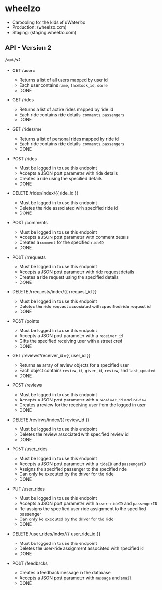 wheelzo
========
- Carpooling for the kids of uWaterloo
- Production: (wheelzo.com)
- Staging: (staging.wheelzo.com)

## API - Version 2 
#### `/api/v2`

- GET /users
    - Returns a list of all users mapped by user id
    - Each user contains `name`, `facebook_id`, `score`
    - DONE

- GET /rides
    - Returns a list of active rides mapped by ride id
    - Each ride contains ride details, `comments`, `passengers`
    - DONE

- GET /rides/me
    - Returns a list of personal rides mapped by ride id
    - Each ride contains ride details, `comments`, `passengers`
    - DONE

- POST /rides
    - Must be logged in to use this endpoint
    - Accepts a JSON post parameter with ride details
    - Creates a ride using the specified details
    - DONE

- DELETE /rides/index/{{ ride_id }}
    - Must be logged in to use this endpoint
    - Deletes the ride associated with specified ride id
    - DONE

- POST /comments
    - Must be logged in to use this endpoint
    - Accepts a JSON post parameter with comment details
    - Creates a `comment` for the specified `rideID`
    - DONE

- POST /rrequests
    - Must be logged in to use this endpoint
    - Accepts a JSON post parameter with ride request details
    - Creates a ride request using the specified details
    - DONE

- DELETE /rrequests/index/{{ rrequest_id }}
    - Must be logged in to use this endpoint
    - Deletes the ride request associated with specified ride request id
    - DONE

- POST /points
    - Must be logged in to use this endpoint
    - Accepts a JSON post parameter with a `receiver_id`
    - Gifts the specified receiving user with a street cred
    - DONE

- GET /reviews?receiver_id={{ user_id }}
    - Returns an array of review objects for a specified user
    - Each object contains `review_id`, `giver_id`, `review`, and `last_updated`
    - DONE

- POST /reviews
    - Must be logged in to use this endpoint
    - Accepts a JSON post parameter with a `receiver_id` and `review`
    - Creates a review for the receiving user from the logged in user
    - DONE

- DELETE /reviews/index/{{ review_id }}
    - Must be logged in to use this endpoint
    - Deletes the review associated with specified review id
    - DONE

- POST /user_rides
    - Must be logged in to use this endpoint
    - Accepts a JSON post parameter with a `rideID` and `passengerID`
    - Assigns the specified passenger to the specified ride
    - Can only be executed by the driver for the ride
    - DONE

- PUT /user_rides
    - Must be logged in to use this endpoint
    - Accepts a JSON post parameter with a `user-rideID` and `passengerID`
    - Re-assigns the specified user-ride assignment to the specified passenger
    - Can only be executed by the driver for the ride
    - DONE

- DELETE /user_rides/index/{{ user_ride_id }}
    - Must be logged in to use this endpoint
    - Deletes the user-ride assignment associated with specified id
    - DONE

- POST /feedbacks
    - Creates a feedback message in the database
    - Accepts a JSON post parameter with `message` and `email`
    - DONE
